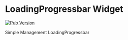 # LoadingProgressbar Widget
[![Pub Version](https://img.shields.io/pub/v/loading_progressbar?color=blue)](https://pub.dev/packages/loading_progressbar)

Simple Management LoadingProgressbar <br/>

